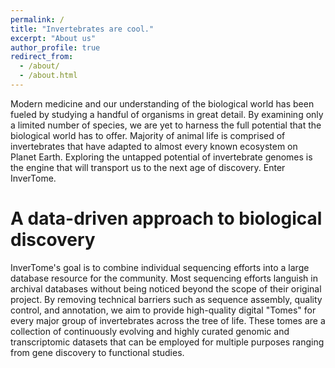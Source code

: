 ```yaml
---
permalink: /
title: "Invertebrates are cool."
excerpt: "About us"
author_profile: true
redirect_from: 
  - /about/
  - /about.html
---
```




Modern medicine and our understanding of the biological world has been fueled by studying a handful of organisms in great detail. By examining only a limited number of species, we are yet to harness the full potential that the biological world has to offer. Majority of animal life is comprised of invertebrates that have adapted to almost every known ecosystem on Planet Earth. Exploring the untapped potential of invertebrate genomes is the engine that will transport us to the next age of discovery. Enter InverTome.

A data-driven approach to biological discovery
======

InverTome's goal is to combine individual sequencing efforts into a large database resource for the community. Most sequencing efforts languish in archival databases without being noticed beyond the scope of their original project. By removing technical barriers such as sequence assembly, quality control, and annotation, we aim to provide high-quality digital "Tomes" for every major group of invertebrates across the tree of life. These tomes are a collection of continuously evolving and highly curated genomic and transcriptomic datasets that can be employed for multiple purposes ranging from gene discovery to functional studies.



